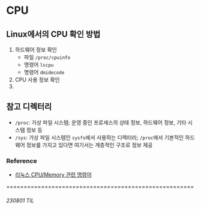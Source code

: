 # CPU

## Linux에서의 CPU 확인 방법
1. 하드웨어 정보 확인
    * 파일 `/proc/cpuinfo`
    * 명령어 `lscpu`
    * 명령어 `dmidecode`
2. CPU 사용 정보 확인
3. 

## 참고 디렉터리
- `/proc`: 가상 파일 시스템; 운영 중인 프로세스의 상태 정보, 하드웨어 정보, 기타 시스템 정보 등 
- `/sys`: 가상 파일 시스템인 `sysfs`에서 사용하는 디렉터리; `/proc`에서 기본적인 하드웨어 정보를 가지고 있다면 여기서는 계층적인 구조로 정보 제공



### Reference
- [리눅스 CPU/Memory 관련 명령어](https://inpa.tistory.com/entry/LINUX-%F0%9F%93%9A-CPU-%EB%A9%94%EB%AA%A8%EB%A6%AC-%EB%94%94%EC%8A%A4%ED%81%AC-%EB%84%A4%ED%8A%B8%EC%9B%8C%ED%81%AC-%EC%A0%95%EB%B3%B4-%EB%AA%85%EB%A0%B9%EC%96%B4-%EC%B4%9D%EC%A0%95%EB%A6%AC)




======================================================
###### 230801 TIL